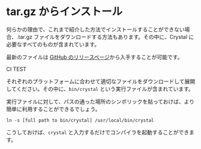 # tar.gz からインストール

何らかの理由で、これまで紹介した方法でインストールすることができない場合、.tar.gz ファイルをダウンロードする方法もあります。その中に、Crystal に必要なすべてのものが含まれています。

最新のファイルは [GitHub のリリースページ](https://github.com/manastech/crystal/releases)から入手することが可能です。

CI TEST

それぞれのプラットフォームに合わせて適切なファイルをダウンロードして展開してください。その中に、`bin/crystal` という実行ファイルが含まれています。

実行ファイルに対して、パスの通った場所のシンボリックを貼っておけば、より簡単に利用することができるでしょう。

`ln -s [full path to bin/crystal] /usr/local/bin/crystal`

こうしておけば、`crystal` と入力するだけでコンパイラを起動することができます。
